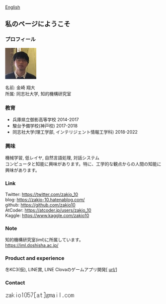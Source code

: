 <a href="../">English</a>
## 私のページにようこそ

### プロフィール
<img src="/images/profile.jpg" width="100" height="100">

名前: 金崎 翔大  
所属: 同志社大学, 知的機構研究室
### 教育
- 兵庫県立御影高等学校 2014-2017
- 駿台予備学校(神戸校) 2017-2018
- 同志社大学(理工学部, インテリジェント情報工学科) 2018-2022

### 興味
機械学習, 低レイヤ, 自然言語処理, 対話システム  
コンピュータと知能に興味があります。特に、工学的な観点からの人間の知能に興味があります。

### Link
Twitter: <a href="https://twitter.com/zakio_10">https://twitter.com/zakio_10</a>  
blog: <a href="https://zakio-10.hatenablog.com/">https://zakio-10.hatenablog.com/</a>  
github: <a href="https://github.com/zakio10">https://github.com/zakio10</a>  
AtCoder: <a href="https://atcoder.jp/users/zakio_10">https://atcoder.jp/users/zakio_10</a>  
Kaggle: <a href="https://www.kaggle.com/zakio10">https://www.kaggle.com/zakio10</a>  

### Note
知的機構研究室(iml)に所属しています。  
<a href="https://iml.doshisha.ac.jp/">https://iml.doshisha.ac.jp/</a>  

### Product and experience
冬KC3(仮), LINE賞, LINE Clovaのゲームアプリ開発[
<a href="https://www.facebook.com/1767384153502374/posts/2293925790848205/">url/</a>]  

### Contact
<img src="/images/email.png">
